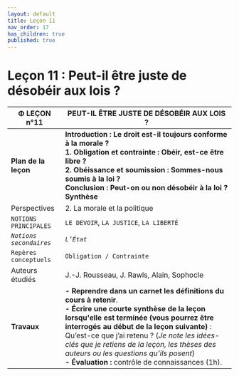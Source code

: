 ```yaml
---
layout: default
title: Leçon 11
nav_order: 17
has_children: true
published: true
---
```


# Leçon 11 : Peut-il être juste de désobéir aux lois ?

| Φ LEÇON n°11     | PEUT-IL ÊTRE JUSTE DE DÉSOBÉIR AUX LOIS ?      |
| ----------------------- | ---------------------- |
| **Plan de la leçon**    | **Introduction : Le droit est-il toujours conforme à la morale ? <br />1. Obligation et contrainte : Obéir, est-ce être libre ?<br />2. Obéissance et soumission : Sommes-nous soumis à la loi ?<br />Conclusion : Peut-on ou non désobéir à la loi ? <br> Synthèse**   |
| Perspectives           | 2. La morale et la politique      |
| `NOTIONS PRINCIPALES`   | `LE DEVOIR`, `LA JUSTICE`, `LA LIBERTÉ`      |
| *`Notions secondaires`* | *`L’État`*         |
| `Repères conceptuels`   | `Obligation / Contrainte`         |
| Auteurs étudiés         | J.-J. Rousseau, J. Rawls, Alain, Sophocle     |
| **Travaux**       | **- Reprendre dans un carnet les définitions du cours à retenir**. <br>**- Écrire une courte synthèse de la leçon lorsqu'elle est terminée (vous pourrez être interrogés au début de la leçon suivante)** : Qu’est-ce que j’ai retenu ? (*Je note les idées-clés que je retiens de la leçon, les thèses des auteurs ou les questions qu’ils posent*) <br>**- Évaluation :** contrôle de connaissances (1h). |

